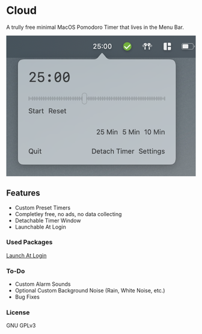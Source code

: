 # Cloud
A trully free minimal MacOS Pomodoro Timer that lives in the Menu Bar.

![Preview](https://github.com/YYUUGGOO/Cloud/blob/main/preview.png)

## Features
- Custom Preset Timers
- Completley free, no ads, no data collecting
- Detachable Timer Window
- Launchable At Login

### Used Packages
[Launch At Login](https://github.com/sindresorhus/LaunchAtLogin-Modern)

### To-Do
- Custom Alarm Sounds
- Optional Custom Background Noise (Rain, White Noise, etc.)
- Bug Fixes

### License
GNU GPLv3
